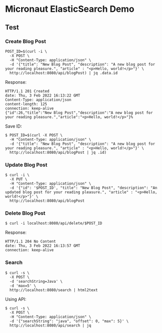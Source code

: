 # Micronaut ElasticSearch Demo

## Test

### Create Blog Post

```shell
POST_ID=$(curl -i \
  -X POST \
  -H "Content-Type: application/json" \
  -d '{"title": "New Blog Post", "description": "A new blog post for your reading pleasure.", "article" : "<p>Hello, world!</p>"}' \
  http://localhost:8080/api/blogPost) | jq .data.id 
```

Response:

```shell
HTTP/1.1 201 Created
date: Thu, 3 Feb 2022 16:13:22 GMT
Content-Type: application/json
content-length: 125
connection: keep-alive
{"id":26,"title":"New Blog Post","description":"A new blog post for your reading pleasure.","article":"<p>Hello, world!</p>"}%
```

Save ID:

```shell
$ POST_ID=$(curl -X POST \
  -H "Content-Type: application/json" \
  -d '{"title": "New Blog Post", "description": "A new blog post for your reading pleasure.", "article" : "<p>Hello, world!</p>"}' \
  http://localhost:8080/api/blogPost | jq .id)
```

### Update Blog Post

```shell
$ curl -i \
  -X PUT \
  -H "Content-Type: application/json" \
  -d '{"id": '$POST_ID', "title": "New Blog Post", "description": "An updated blog post for your reading pleasure.", "article" : "<p>Hello, world!</p>"}' \
  http://localhost:8080/api/blogPost
```

### Delete Blog Post

```shell
$ curl -i localhost:8080/api/delete/$POST_ID
```

Response:

```shell
HTTP/1.1 204 No Content
date: Thu, 3 Feb 2022 16:13:57 GMT
connection: keep-alive
```

### Search

```shell
$ curl -s \
  -X POST \
  -d 'searchString=Java' \
  -d 'max=5' \
  http://localhost:8080/search | html2text
```

Using API:

```shell
$ curl -s \
  -X POST \
  -H "Content-Type: application/json" \
  -d '{"searchString": "java", "offset": 0, "max": 5}' \
  http://localhost:8080/api/search | jq
```